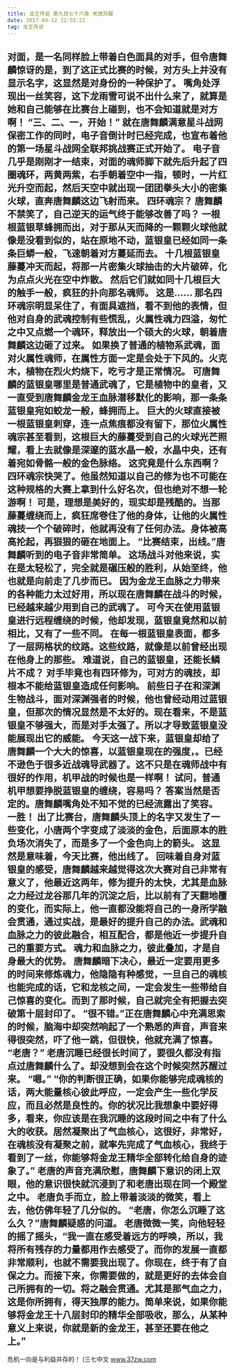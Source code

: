 ```yaml
---
title: 龙王传说 第九百七十六章 老唐苏醒
date: 2017-04-12 22:55:22
tag: 龙王传说
---
```


对面，是一名同样脸上带着白色面具的对手，但令唐舞麟惊讶的是，到了这正式比赛的时候，对方头上并没有显示名字，这显然是对身份的一种保护了。
嘴角处浮现出一丝笑容，这下龙雨雪可说不出什么来了，就算是她和自己能够在比赛台上碰到，也不会知道就是对方啊！
“三、二、一，开始！”
就在唐舞麟满意星斗战网保密工作的同时，电子音倒计时已经完成，也宣布着他的第一场星斗战网全联邦挑战赛正式开始了。
电子音几乎是刚刚才一结束，对面的魂师脚下就先后升起了四圈魂环，两黄两紫，右手朝着空中一指，顿时，一片红光升空而起，然后天空中就出现一团团拳头大小的密集火球，直奔唐舞麟这边飞射而来。
四环魂宗？
唐舞麟不禁笑了，自己逆天的运气终于能够改善了吗？
一根根蓝银草蜂拥而出，对于那从天而降的一颗颗火球他就像是没看到似的，站在原地不动，蓝银皇已经如同一条条巨蟒一般，飞速朝着对方蔓延而去。
十几根蓝银皇藤蔓冲天而起，将那一片密集火球抽击的大片破碎，化为点点火光在空中炸散。
然后它们就如同十几根巨大的触手一般，疯狂的扑向那名魂师。
这是……
那名四环魂宗明显呆住了，有面具遮挡，看不到他的表情，但他对自身的武魂控制有些慌乱，火属性魂力四溢，匆忙之中又点燃一个魂环，释放出一个硕大的火球，朝着唐舞麟这边砸了过来。
如果换了普通的植物系武魂，面对火属性魂师，在属性方面一定是会处于下风的。火克木，植物在烈火灼烧下，吃亏才是正常情况。
可唐舞麟的蓝银皇哪里是普通武魂了，它是植物中的皇者，又一直受到唐舞麟金龙王血脉潜移默化的影响，那一条条蓝银皇宛如蛟龙一般，蜂拥而上。
巨大的火球直接被一根蓝银皇刺穿，连一点焦痕都没有留下，那位火属性魂宗甚至看到，这根巨大的藤蔓受到自己的火球光芒照耀，看上去就像是深邃的蓝水晶一般，水晶中央，还有着宛如骨骼一般的金色脉络。
这究竟是什么东西啊？四环魂宗快哭了。他虽然知道以自己的修为也不可能在这种规格的大赛上拿到什么好名次，但也绝对不想一轮游啊！
可是，理想是美好的，现实却是残酷的。当那藤蔓缠绕而上，疯狂席卷住了他的身体，让他的火属性魂技一个个破碎时，他就再没有了任何办法。身体被高高抡起，再狠狠的砸在地面上。
“比赛结束，出线。”唐舞麟听到的电子音非常简单。
这场战斗对他来说，实在是太轻松了，完全就是碾压般的胜利，从始至终，他也就是向前走了几步而已。
因为金龙王血脉之力带来的各种能力太过好用，所以现在唐舞麟在战斗的时候，已经越来越少用到自己的武魂了。
可今天在使用蓝银皇进行远程缠绕的时候，他却发现，蓝银皇竟然和以前相比，又有了一些不同。
在每一根蓝银皇表面，都多了一层网格状的纹路。这些纹路，就像是以前曾经出现在他身上的那些。
难道说，自己的蓝银皇，还能长鳞片不成？
对手毕竟也有四环修为，可对方的魂技，却根本不能给蓝银皇造成任何影响。
前些日子在和深渊生物战斗，面对深渊强者的时候，他也曾经动用过蓝银皇，但那次的情况显然是不太好的。现在看来，不是蓝银皇不够强大，而是对手太强了。所以才导致蓝银皇没能展现出它的威能。
今天这一战下来，蓝银皇却给了唐舞麟一个大大的惊喜，以蓝银皇现在的强度，。已经不逊色于很多近战魂导武器了。这不只是在魂师战中有很好的作用，机甲战的时候也是一样啊！
试问，普通机甲想要挣脱蓝银皇的缠绕，容易吗？
答案当然是否定的。唐舞麟嘴角处不知不觉的已经流露出了笑容。
一胜！
出了比赛台，唐舞麟头顶上的名字又发生了一些变化，小唐两个字变成了淡淡的金色，后面原本的胜负场次消失了，而是多了一个金色向上的箭头。
这显然是意味着，今天比赛，他出线了。
回味着自身对蓝银皇的感受，唐舞麟越来越觉得这次大赛对自己非常有意义了，他最近这两年，修为提升的太快，尤其是血脉之力经过龙谷那几年的沉淀之后，比以前有了天翻地覆的变化，而实际上，他一直都没能将自己的一身所学融会贯通，通过实战，是最好的提升自己的办法。武魂和血脉之力的彼此融合，相互配合，都是他近一步提升自己的重要方式。
魂力和血脉之力，彼此叠加，才是自身最大的优势。
唐舞麟暗下决心，最近一定要用更多的时间来修炼魂力，他隐隐有种感觉，一旦自己的魂核也能完成的话，它和龙核之间，一定会发生一些带给自己惊喜的变化。而到了那时候，自己就完全有把握去突破第十层封印了。
“很不错。”正在唐舞麟心中充满思索的时候，脑海中却突然响起了一个熟悉的声音，声音来得很突然，吓了他一跳，但很快，他就充满了惊喜。
“老唐？”
老唐沉睡已经很长时间了，要很久都没有指点过唐舞麟什么了。却没想到会在这个时候突然苏醒过来。
“嗯。”
“你的判断很正确，如果你能够完成魂核的话，两大能量核心彼此呼应，一定会产生一些化学反应，而且必然是良性的。你的状况比我想象中要好得多，看来，你应该是在我沉睡的这段时间之中有了什么大的收获。居然凝聚出了气血核心，这很好，非常好，在魂核没有凝聚之前，就率先完成了气血核心，我终于看到了一丝，你能够将金龙王精华全部转化给自身的迹象了。”
老唐的声音充满欣慰，唐舞麟下意识的闭上双眼，他的意识很快就沉浸到了和老唐出现在同一个殿堂之中。
老唐负手而立，脸上带着淡淡的微笑，看上去，他仿佛年轻了几分似的。
“老唐，你怎么沉睡了这么久？”唐舞麟疑惑的问道。
老唐微微一笑，向他轻轻的摇了摇头，“我一直在感受着远方的呼唤，所以，我将所有残存的力量都用作去感受了。而你的发展一直都非常顺利，也就不需要我出现了。你现在，终于有了自保之力。而接下来，你需要做的，就是更好的去体会自己所拥有的一切。将之融会贯通。尤其是那气血之力，这是你所拥有，得天独厚的能力。简单来说，如果你能够将金龙王十八层封印的精华全部吸收，那么，从某种意义上来说，你就是新的金龙王，甚至还要在他之上。”
------------------------------------
危机一向是与利益并存的！
(三七中文 www.37zw.com